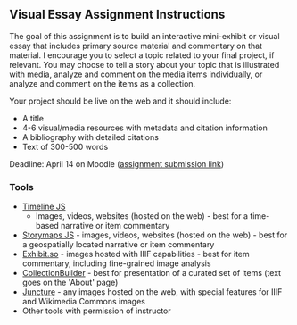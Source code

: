 ## Visual Essay Assignment Instructions

The goal of this assignment is to build an interactive mini-exhibit or visual essay that includes primary source material and commentary on that material. I encourage you to select a topic related to your final project, if relevant. You may choose to tell a story about your topic that is illustrated with media, analyze and comment on the media items individually, or analyze and comment on the items as a collection.

Your project should be live on the web and it should include:
- A title
- 4-6 visual/media resources with metadata and citation information
- A bibliography with detailed citations
- Text of 300-500 words 

Deadline: April 14 on Moodle ([assignment submission link](https://moodle.brynmawr.edu/mod/assign/view.php?id=374410))

### Tools

- [Timeline JS](https://timeline.knightlab.com/) 
  - Images, videos, websites (hosted on the web) - best for a time-based narrative or item commentary
- [Storymaps JS](https://storymap.knightlab.com/) - images, videos, websites (hosted on the web) - best for a geospatially located narrative or item commentary
- [Exhibit.so](https://www.exhibit.so/) - images hosted with IIIF capabilities - best for item commentary, including fine-grained image analysis
- [CollectionBuilder](https://collectionbuilder.github.io/) - best for presentation of a curated set of items (text goes on the 'About' page)
- [Juncture](https://www.juncture-digital.org/) - any images hosted on the web, with special features for IIIF and Wikimedia Commons images
- Other tools with permission of instructor

